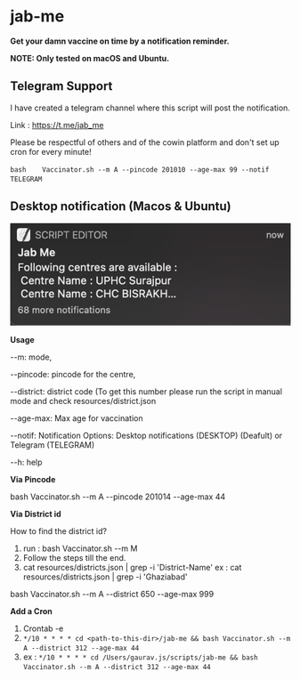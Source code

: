# jab-me
**Get your damn vaccine on time by a notification reminder.**

**NOTE: Only tested on macOS and Ubuntu.**

## Telegram Support
I have created a telegram channel where this script will post the notification.

Link : https://t.me/jab_me

Please be respectful of others and of the cowin platform and don't set up cron for every minute!


`bash    Vaccinator.sh --m A --pincode 201010 --age-max 99 --notif TELEGRAM`

## Desktop notification (Macos & Ubuntu)

![NOTIF_EX](https://github.com/gauravat16/jab-me/blob/master/screenshots/notif-ex.png)

**Usage**

--m: mode,

--pincode: pincode for the centre,

--district: district code (To get this number please run the script in manual mode and check resources/district.json

--age-max: Max age for vaccination

--notif: Notification Options: Desktop notifications (DESKTOP) (Deafult) or Telegram (TELEGRAM)

--h: help


**Via Pincode**

bash  Vaccinator.sh --m A --pincode 201014 --age-max 44

**Via District id**

How to find the district id?

1. run : bash  Vaccinator.sh --m M
2. Follow the steps till the end.
3. cat resources/districts.json | grep -i 'District-Name'  ex : cat resources/districts.json | grep -i 'Ghaziabad'

bash  Vaccinator.sh --m A --district 650 --age-max 999

**Add a Cron**

1. Crontab -e
2. `*/10 * * * * cd <path-to-this-dir>/jab-me && bash Vaccinator.sh --m A --district 312 --age-max 44`
3. ex : `*/10 * * * * cd /Users/gaurav.js/scripts/jab-me && bash Vaccinator.sh --m A --district 312 --age-max 44`






